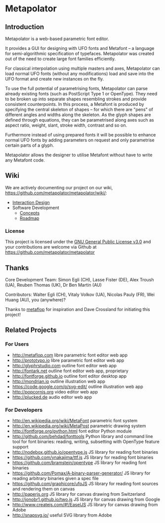 Metapolator
==============

## Introduction

Metapolator is a web-based parametric font editor.

It provides a GUI for designing with UFO fonts and Metafont – a language for semi-algorithmic specification of typefaces. Metapolator was created out of the need to create large font families efficiently.

For classical interpolation using multiple masters and axes, Metapolator can load normal UFO fonts (without any modifications) load and save into the UFO format and create new instances on the fly.

To use the full potential of parametrising fonts, Metapolator can parse already existing fonts (such as PostScript Type 1 or OpenType). They need to be broken up into separate shapes resembling strokes and provide consistent counterpoints. In this process, a Metafont is produced by specifying the central skeleton of shapes – for which there are "pens" of different angles and widths along the skeleton. As the glyph shapes are defined through equations, they can be parametrised along axes such as aspect ratio, weight, slant, stroke width, contrast and so on.

Furthermore instead of using prepared fonts it will be possible to enhance normal UFO fonts by adding parameters on request and only parametrise certain parts of a glyph.

Metapolator allows the designer to utilise Metafont without have to write any Metafont code.

## Wiki

We are actively documenting our project on our wiki, <https://github.com/metapolator/metapolator/wiki/>:

* [Interaction Design](https://github.com/metapolator/metapolator/wiki/Interaction-Design)
* Software Development
  * [Concepts](https://github.com/metapolator/metapolator/wiki/roadmap)
  * [Roadmap](https://github.com/metapolator/metapolator/wiki/roadmap)

### License

This project is licensed under the [GNU General Public License v3.0](http://www.gnu.org/copyleft/gpl.html) and your contributions are welcome via Github at <https://github.com/metapolator/metapolator>

## Thanks

Core Development Team: Simon Egli (CH), Lasse Fister (DE), Alex Troush (UA), Reuben Thomas (UK), Dr Ben Martin (AU)

Contributors: Walter Egli (CH), Vitaly Volkov (UA), Nicolas Pauly (FR), Wei Huang (AU), you (anywhere)?

Thanks to [metaflop](http://www.metaflop.com) for inspiration and Dave Crossland for initiating this project!

## Related Projects

### For Users

* http://metaflop.com libre parametric font editor web app
* http://prototypo.io libre parametric font editor web app
* http://glyphrstudio.com outline font editor web app
* http://fontark.net outline font editor web app, proprietary
* http://fontforge.github.io outline font editor desktop app
* http://mondrian.io outline illustration web app
* https://code.google.com/p/svg-edit/ outline illustration web app
* http://popcornjs.org video editor web app
* http://plucked.de audio editor web app

### For Developers

* http://en.wikipedia.org/wiki/MetaFont parametric font system
* http://en.wikipedia.org/wiki/MetaPost parametric drawing system
* http://fontforge.org/python.html font editor Python module
* http://github.com/behdad/fonttools Python library and command line tool for font binaries: reading, writing, subsetting with OpenType feature support 
* http://nodebox.github.io/opentype.js JS library for reading font binaries
* https://github.com/ynakajima/ttf.js JS library for reading font binaries
* https://github.com/bramstein/opentype JS library for reading font binaries
* https://github.com/Pomax/A-binary-parser-generator/ JS library for reading arbitrary binaries given a spec file
* https://github.com/graphicore/ufoJS JS library for reading font sources and rendering them on canvas
* http://paperjs.org JS library for canvas drawing from Switzerland
* http://jonobr1.github.io/two.js JS library for canvas drawing from Google
* http://www.createjs.com/#!/EaselJS JS library for canvas drawing from Adobe
* http://snapsvg.io/ useful SVG library from Adobe
